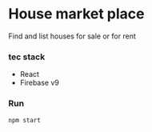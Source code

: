 # House market place
Find and list houses for sale or for rent

### tec stack
 - React
 - Firebase v9

### Run

```npm start```